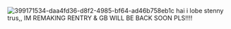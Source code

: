 ![399171534-daa4fd36-d8f2-4985-bf64-ad46b758eb1c](https://github.com/user-attachments/assets/7ca11b44-b115-4297-acf6-13989b967e71)
hai i lobe stenny trus,, IM REMAKING RENTRY & GB WILL BE BACK SOON PLS!!!!